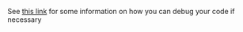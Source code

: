 See [this link](https://blog.appsignal.com/2021/11/30/three-ways-to-debug-code-in-elixir.html) for some information on how you can debug your code if necessary
